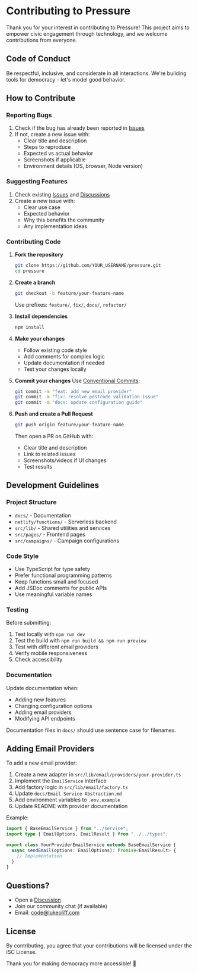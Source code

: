 # Contributing to Pressure

Thank you for your interest in contributing to Pressure! This project aims to empower civic engagement through technology, and we welcome contributions from everyone.

## Code of Conduct

Be respectful, inclusive, and considerate in all interactions. We're building tools for democracy - let's model good behavior.

## How to Contribute

### Reporting Bugs

1. Check if the bug has already been reported in [Issues](https://github.com/lukeocodes/pressure/issues)
2. If not, create a new issue with:
   - Clear title and description
   - Steps to reproduce
   - Expected vs actual behavior
   - Screenshots if applicable
   - Environment details (OS, browser, Node version)

### Suggesting Features

1. Check existing [Issues](https://github.com/lukeocodes/pressure/issues) and [Discussions](https://github.com/lukeocodes/pressure/discussions)
2. Create a new issue with:
   - Clear use case
   - Expected behavior
   - Why this benefits the community
   - Any implementation ideas

### Contributing Code

1. **Fork the repository**

   ```bash
   git clone https://github.com/YOUR_USERNAME/pressure.git
   cd pressure
   ```

2. **Create a branch**

   ```bash
   git checkout -b feature/your-feature-name
   ```

   Use prefixes: `feature/`, `fix/`, `docs/`, `refactor/`

3. **Install dependencies**

   ```bash
   npm install
   ```

4. **Make your changes**

   - Follow existing code style
   - Add comments for complex logic
   - Update documentation if needed
   - Test your changes locally

5. **Commit your changes**
   Use [Conventional Commits](https://www.conventionalcommits.org/):

   ```bash
   git commit -m "feat: add new email provider"
   git commit -m "fix: resolve postcode validation issue"
   git commit -m "docs: update configuration guide"
   ```

6. **Push and create a Pull Request**
   ```bash
   git push origin feature/your-feature-name
   ```
   Then open a PR on GitHub with:
   - Clear title and description
   - Link to related issues
   - Screenshots/videos if UI changes
   - Test results

## Development Guidelines

### Project Structure

- `docs/` - Documentation
- `netlify/functions/` - Serverless backend
- `src/lib/` - Shared utilities and services
- `src/pages/` - Frontend pages
- `src/campaigns/` - Campaign configurations

### Code Style

- Use TypeScript for type safety
- Prefer functional programming patterns
- Keep functions small and focused
- Add JSDoc comments for public APIs
- Use meaningful variable names

### Testing

Before submitting:

1. Test locally with `npm run dev`
2. Test the build with `npm run build && npm run preview`
3. Test with different email providers
4. Verify mobile responsiveness
5. Check accessibility

### Documentation

Update documentation when:

- Adding new features
- Changing configuration options
- Adding email providers
- Modifying API endpoints

Documentation files in `docs/` should use sentence case for filenames.

## Adding Email Providers

To add a new email provider:

1. Create a new adapter in `src/lib/email/providers/your-provider.ts`
2. Implement the `EmailService` interface
3. Add factory logic in `src/lib/email/factory.ts`
4. Update `docs/Email Service Abstraction.md`
5. Add environment variables to `.env.example`
6. Update README with provider documentation

Example:

```typescript
import { BaseEmailService } from "../service";
import type { EmailOptions, EmailResult } from "../../types";

export class YourProviderEmailService extends BaseEmailService {
  async sendEmail(options: EmailOptions): Promise<EmailResult> {
    // Implementation
  }
}
```

## Questions?

- Open a [Discussion](https://github.com/lukeocodes/pressure/discussions)
- Join our community chat (if available)
- Email: code@lukeoliff.com

## License

By contributing, you agree that your contributions will be licensed under the ISC License.

Thank you for making democracy more accessible! 🙌
